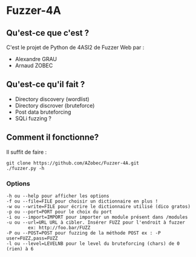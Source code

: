 # Fuzzer-4A

## Qu'est-ce que c'est ?
C'est le projet de Python de 4ASI2 de Fuzzer Web par :

- Alexandre GRAU
- Arnaud ZOBEC

## Qu'est-ce qu'il fait ?

- Directory discovery (wordlist)
- Directory discrover (bruteforce)
- Post data bruteforcing
- SQLi fuzzing ?

## Comment il fonctionne?

Il suffit de faire :
	
	git clone https://github.com/AZobec/Fuzzer-4A.git
	./fuzzer.py -h

### Options

	-h ou --help pour afficher les options
	-f ou --file=FILE pour choisir un dictionnaire en plus !
	-w ou --write=FILE pour écrire le dictionnaire utilisé (dico gratos)
	-p ou --port=PORT pour le choix du port
	-i ou --import=IMPORT pour importer un module présent dans /modules
	-u ou --url=URL URL à cibler. Insérer FUZZ pour l'endroit à fuzzer
			ex: http://foo.bar/FUZZ
	-P ou --POST=POST pour fuzzing de la méthode POST ex : -P user=FUZZ,pass=FUZZ
	-l ou --level=LEVELNB pour le level du bruteforcing (chars) de 0 (rien) à 6
